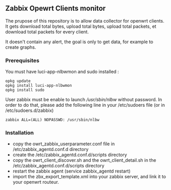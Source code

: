 ## Zabbix Opewrt Clients monitor

The prupose of this repository is to allow data collector for openwrt clients. It gets download total bytes, upload total bytes, 
upload total packets, et download total packets for every client.

It doesn't contain any alert, the goal is only to get data, for example to create graphs.

### Prerequisites

You must have luci-app-nlbwmon and sudo installed :
``` 
opkg update
opkg install luci-app-nlbwmon
opkg install sudo
```

User zabbix must be enable to launch */usr/sbin/nlbw* without password. 
In order to do that, please add the following line in your /etc/sudoers file (or in /etc/sudoers.d/zabbix)
```angular2
zabbix ALL=(ALL) NOPASSWD: /usr/sbin/nlbw
```

### Installation 
* copy the owrt_zabbix_userparameter.conf file in /etc/zabbix_agentd.conf.d directory
* create the /etc/zabbix_agentd.conf.d/scripts directory
* copy the owrt_client_discover.sh and the owrt_client_detail.sh in the /etc/zabbix_agentd.conf.d/scripts directory
* restart the zabbix agent (service zabbix_agentd restart)
* import the zbx_export_template.xml into your zabbix server, and link it to your openwrt routeur.


